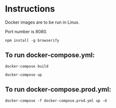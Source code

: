 # Instructions

Docker images are to be run in Linux.

Port number is 8080.

```
npm install -g browserify
```

## To run docker-compose.yml:
```
docker-compose build
```
```
docker-compose up
```

## To run docker-compose.prod.yml:
```
docker-compose -f docker-compose.prod.yml up -d
```